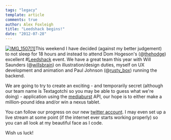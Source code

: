 ```yaml
---
tags: "legacy"
template: article 
comments: true 
author: Alex Foxleigh
title: "Leedshack begins!"
date: "2012-07-28"
---
```


[![](http://139.59.160.63/wp-content/uploads/2012/07/IMG_15071-300x225.jpg "IMG_1507[1]")](http://foxleigh.me/wp-content/uploads/2012/07/IMG_15071.jpg)This weekend I have decided (against my better judgement) to not sleep for 18 hours and instead to attend Dom Hogeson's (@[thehodge](http://www.twitter.com/thehodge)) excellent #[Leedshack](http://leedshack.com/) event. We have a great team this year with Will Saunders (@[willsbrain](http://www.twitter.com/willsbrain)) on illustration/design duties, myself on UX development and animation and Paul Johnson (@[rusty\_box](http://www.twitter.com/rusty_box)) running the backend.

We are going to try to create an exciting - and temporarily secret (although our team name is Textagotchi so you may be able to guess what we're doing) - application using the [mediaburst](http://www.mediaburst.co.uk/) API, our hope is to either make a million-pound idea and/or win a nexus tablet.

You can follow our progress on our new [twitter account](http://twitter.com/textagotchi). I may even set up a live stream at some point (if the internet ever starts working properly) so you can all look at my beautiful face as I code.

Wish us luck!
